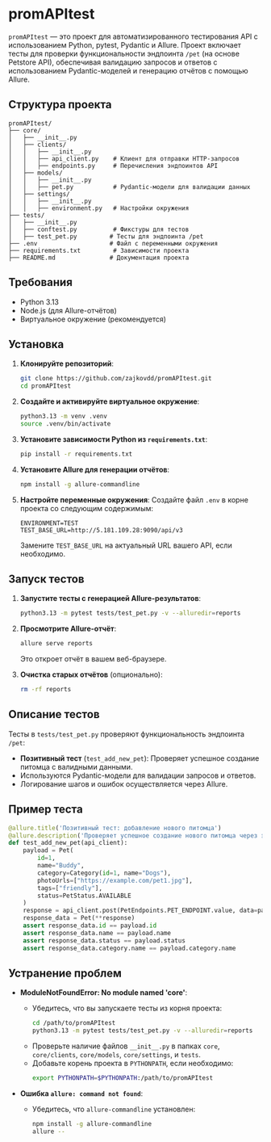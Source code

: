 # promAPItest

`promAPItest` — это проект для автоматизированного тестирования API с использованием Python, pytest, Pydantic и Allure. Проект включает тесты для проверки функциональности эндпоинта `/pet` (на основе Petstore API), обеспечивая валидацию запросов и ответов с использованием Pydantic-моделей и генерацию отчётов с помощью Allure.

## Структура проекта

```
promAPItest/
├── core/
│   ├── __init__.py
│   ├── clients/
│   │   ├── __init__.py
│   │   ├── api_client.py    # Клиент для отправки HTTP-запросов
│   │   ├── endpoints.py     # Перечисления эндпоинтов API
│   ├── models/
│   │   ├── __init__.py
│   │   ├── pet.py           # Pydantic-модели для валидации данных
│   ├── settings/
│   │   ├── __init__.py
│   │   ├── environment.py   # Настройки окружения
├── tests/
│   ├── __init__.py
│   ├── conftest.py          # Фикстуры для тестов
│   ├── test_pet.py         # Тесты для эндпоинта /pet
├── .env                    # Файл с переменными окружения
├── requirements.txt         # Зависимости проекта
├── README.md               # Документация проекта
```

## Требования

- Python 3.13
- Node.js (для Allure-отчётов)
- Виртуальное окружение (рекомендуется)

## Установка

1. **Клонируйте репозиторий**:
   ```bash
   git clone https://github.com/zajkovdd/promAPItest.git
   cd promAPItest
   ```

2. **Создайте и активируйте виртуальное окружение**:
   ```bash
   python3.13 -m venv .venv
   source .venv/bin/activate
   ```

3. **Установите зависимости Python из `requirements.txt`**:
   ```bash
   pip install -r requirements.txt
   ```

4. **Установите Allure для генерации отчётов**:
   ```bash
   npm install -g allure-commandline
   ```

5. **Настройте переменные окружения**:
   Создайте файл `.env` в корне проекта со следующим содержимым:
   ```
   ENVIRONMENT=TEST
   TEST_BASE_URL=http://5.181.109.28:9090/api/v3
   ```
   Замените `TEST_BASE_URL` на актуальный URL вашего API, если необходимо.

## Запуск тестов

1. **Запустите тесты с генерацией Allure-результатов**:
   ```bash
   python3.13 -m pytest tests/test_pet.py -v --alluredir=reports
   ```

2. **Просмотрите Allure-отчёт**:
   ```bash
   allure serve reports
   ```

   Это откроет отчёт в вашем веб-браузере.

3. **Очистка старых отчётов** (опционально):
   ```bash
   rm -rf reports
   ```

## Описание тестов

Тесты в `tests/test_pet.py` проверяют функциональность эндпоинта `/pet`:
- **Позитивный тест** (`test_add_new_pet`): Проверяет успешное создание питомца с валидными данными.
- Используются Pydantic-модели для валидации запросов и ответов.
- Логирование шагов и ошибок осуществляется через Allure.

## Пример теста

```python
@allure.title('Позитивный тест: добавление нового питомца')
@allure.description('Проверяет успешное создание нового питомца через эндпоинт /pet с валидными данными.')
def test_add_new_pet(api_client):
    payload = Pet(
        id=1,
        name="Buddy",
        category=Category(id=1, name="Dogs"),
        photoUrls=["https://example.com/pet1.jpg"],
        tags=["friendly"],
        status=PetStatus.AVAILABLE
    )
    response = api_client.post(PetEndpoints.PET_ENDPOINT.value, data=payload.dict(), status_code=200)
    response_data = Pet(**response)
    assert response_data.id == payload.id
    assert response_data.name == payload.name
    assert response_data.status == payload.status
    assert response_data.category.name == payload.category.name
```

## Устранение проблем

- **ModuleNotFoundError: No module named 'core'**:
  - Убедитесь, что вы запускаете тесты из корня проекта:
    ```bash
    cd /path/to/promAPItest
    python3.13 -m pytest tests/test_pet.py -v --alluredir=reports
    ```
  - Проверьте наличие файлов `__init__.py` в папках `core`, `core/clients`, `core/models`, `core/settings`, и `tests`.
  - Добавьте корень проекта в `PYTHONPATH`, если необходимо:
    ```bash
    export PYTHONPATH=$PYTHONPATH:/path/to/promAPItest
    ```

- **Ошибка `allure: command not found`**:
  - Убедитесь, что `allure-commandline` установлен:
    ```bash
    npm install -g allure-commandline
    allure --